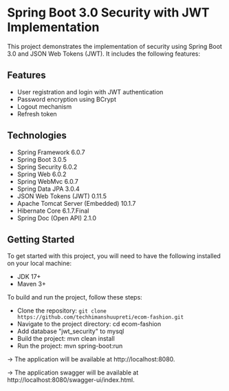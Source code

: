 [//]: # (# ecom-fashion)

[//]: # (e-commerce web app)

# Spring Boot 3.0 Security with JWT Implementation
This project demonstrates the implementation of security using Spring Boot 3.0 and JSON Web Tokens (JWT). It includes the following features:

## Features
* User registration and login with JWT authentication
* Password encryption using BCrypt
* Logout mechanism
* Refresh token

[//]: # (* Role-based authorization with Spring Security)

[//]: # (*  Customized access denied handling)

## Technologies
* Spring Framework 6.0.7
* Spring Boot 3.0.5
* Spring Security 6.0.2
* Spring Web 6.0.2
* Spring WebMvc 6.0.7
* Spring Data JPA 3.0.4
* JSON Web Tokens (JWT) 0.11.5
* Apache Tomcat Server (Embedded) 10.1.7
* Hibernate Core 6.1.7.Final
* Spring Doc (Open API) 2.1.0

## Getting Started
To get started with this project, you will need to have the following installed on your local machine:

* JDK 17+
* Maven 3+


To build and run the project, follow these steps:

* Clone the repository: `git clone https://github.com/techhimanshuupreti/ecom-fashion.git`
* Navigate to the project directory: cd ecom-fashion
* Add database "jwt_security" to mysql
* Build the project: mvn clean install
* Run the project: mvn spring-boot:run

-> The application will be available at http://localhost:8080.

-> The application swagger will be available at http://localhost:8080/swagger-ui/index.html.
